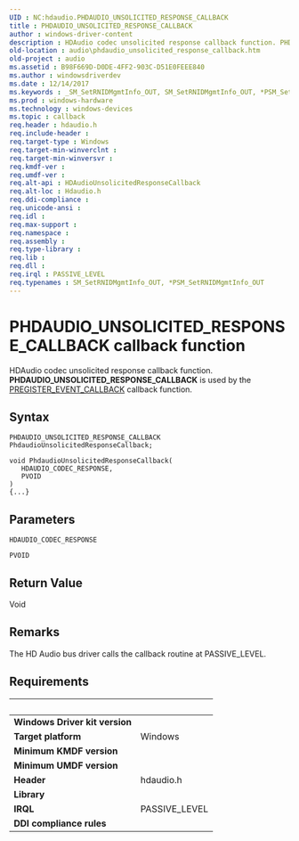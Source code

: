 ```yaml
---
UID : NC:hdaudio.PHDAUDIO_UNSOLICITED_RESPONSE_CALLBACK
title : PHDAUDIO_UNSOLICITED_RESPONSE_CALLBACK
author : windows-driver-content
description : HDAudio codec unsolicited response callback function. PHDAUDIO_UNSOLICITED_RESPONSE_CALLBACK is used by the PREGISTER_EVENT_CALLBACK callback function.
old-location : audio\phdaudio_unsolicited_response_callback.htm
old-project : audio
ms.assetid : B98F669D-D0DE-4FF2-903C-D51E0FEEE840
ms.author : windowsdriverdev
ms.date : 12/14/2017
ms.keywords : _SM_SetRNIDMgmtInfo_OUT, SM_SetRNIDMgmtInfo_OUT, *PSM_SetRNIDMgmtInfo_OUT
ms.prod : windows-hardware
ms.technology : windows-devices
ms.topic : callback
req.header : hdaudio.h
req.include-header : 
req.target-type : Windows
req.target-min-winverclnt : 
req.target-min-winversvr : 
req.kmdf-ver : 
req.umdf-ver : 
req.alt-api : HDAudioUnsolicitedResponseCallback
req.alt-loc : Hdaudio.h
req.ddi-compliance : 
req.unicode-ansi : 
req.idl : 
req.max-support : 
req.namespace : 
req.assembly : 
req.type-library : 
req.lib : 
req.dll : 
req.irql : PASSIVE_LEVEL
req.typenames : SM_SetRNIDMgmtInfo_OUT, *PSM_SetRNIDMgmtInfo_OUT
---
```



# PHDAUDIO_UNSOLICITED_RESPONSE_CALLBACK callback function
HDAudio codec unsolicited response callback function. <b>PHDAUDIO_UNSOLICITED_RESPONSE_CALLBACK</b> is used by the <a href="..\hdaudio\nc-hdaudio-pregister_event_callback.md">PREGISTER_EVENT_CALLBACK</a> callback function.

## Syntax

```
PHDAUDIO_UNSOLICITED_RESPONSE_CALLBACK PhdaudioUnsolicitedResponseCallback;

void PhdaudioUnsolicitedResponseCallback(
   HDAUDIO_CODEC_RESPONSE,
   PVOID
)
{...}
```

## Parameters

`HDAUDIO_CODEC_RESPONSE`



`PVOID`




## Return Value

Void

## Remarks

The HD Audio bus driver calls the callback routine at PASSIVE_LEVEL.</p>

## Requirements
| &nbsp; | &nbsp; |
| ---- |:---- |
| **Windows Driver kit version** |  |
| **Target platform** | Windows |
| **Minimum KMDF version** |  |
| **Minimum UMDF version** |  |
| **Header** | hdaudio.h |
| **Library** |  |
| **IRQL** | PASSIVE_LEVEL |
| **DDI compliance rules** |  |